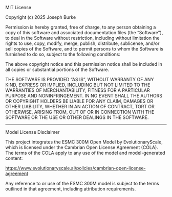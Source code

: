 MIT License

Copyright (c) 2025 Joseph Burke

Permission is hereby granted, free of charge, to any person obtaining a copy
of this software and associated documentation files (the “Software”), to deal
in the Software without restriction, including without limitation the rights
to use, copy, modify, merge, publish, distribute, sublicense, and/or sell
copies of the Software, and to permit persons to whom the Software is
furnished to do so, subject to the following conditions:

The above copyright notice and this permission notice shall be included in all
copies or substantial portions of the Software.

THE SOFTWARE IS PROVIDED “AS IS”, WITHOUT WARRANTY OF ANY KIND, EXPRESS OR
IMPLIED, INCLUDING BUT NOT LIMITED TO THE WARRANTIES OF MERCHANTABILITY,
FITNESS FOR A PARTICULAR PURPOSE AND NONINFRINGEMENT. IN NO EVENT SHALL THE
AUTHORS OR COPYRIGHT HOLDERS BE LIABLE FOR ANY CLAIM, DAMAGES OR OTHER
LIABILITY, WHETHER IN AN ACTION OF CONTRACT, TORT OR OTHERWISE, ARISING FROM,
OUT OF OR IN CONNECTION WITH THE SOFTWARE OR THE USE OR OTHER DEALINGS IN THE
SOFTWARE.

---

Model License Disclaimer

This project integrates the ESMC 300M Open Model by EvolutionaryScale, which is licensed under the Cambrian Open License Agreement (COLA). The terms of the COLA apply to any use of the model and model-generated content:

https://www.evolutionaryscale.ai/policies/cambrian-open-license-agreement

Any reference to or use of the ESMC 300M model is subject to the terms outlined in that agreement, including attribution requirements.